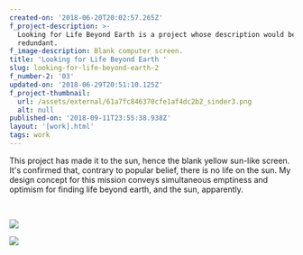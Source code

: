 ```yaml
---
created-on: '2018-06-20T20:02:57.265Z'
f_project-description: >-
  Looking for Life Beyond Earth is a project whose description would be wholly
  redundant. 
f_image-description: Blank computer screen.
title: 'Looking for Life Beyond Earth '
slug: looking-for-life-beyond-earth-2
f_number-2: '03'
updated-on: '2018-06-29T20:51:10.125Z'
f_project-thumbnail:
  url: /assets/external/61a7fc846370cfe1af4dc2b2_sinder3.png
  alt: null
published-on: '2018-09-11T23:55:38.938Z'
layout: '[work].html'
tags: work
---
```


This project has made it to the sun, hence the blank yellow sun-like screen. It's confirmed that, contrary to popular belief, there is no life on the sun. My design concept for this mission conveys simultaneous emptiness and optimism for finding life beyond earth, and the sun, apparently.

‍

![](/assets/external/61a7fc846370cfe1af4dc2b2_sinder3.png)

![](/assets/external/61a7fc846370cf6b9c4dc2b1_igotchu20_blankhand.jpeg)
